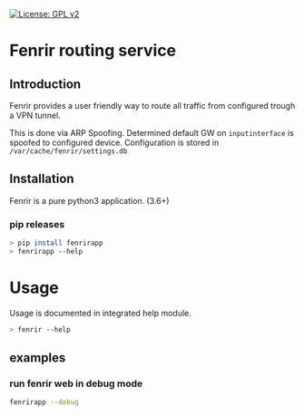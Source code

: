 [![License: GPL v2](https://img.shields.io/badge/License-GPL_v2-blue.svg)](https://www.gnu.org/licenses/old-licenses/gpl-2.0.en.html)
# Fenrir routing service

## Introduction
Fenrir provides a user friendly way to route all traffic from configured trough a VPN tunnel.

This is done via ARP Spoofing. Determined default GW on `inputinterface` is spoofed to configured device.
Configuration is stored in `/var/cache/fenrir/settings.db`

## Installation
Fenrir is a pure python3 application. (3.6+)

### pip releases
```sh
> pip install fenrirapp
> fenrirapp --help
```
# Usage
Usage is documented in integrated help module.
```sh
> fenrir --help
```
## examples
### run fenrir web in debug mode
```sh
fenrirapp --debug
```

